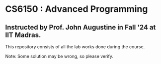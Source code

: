 # CS6150 : Advanced Programming

## Instructed by Prof. John Augustine in Fall '24 at IIT Madras.

This repository consists of all the lab works done during the course.

Note: Some solution may be wrong, so please verify.